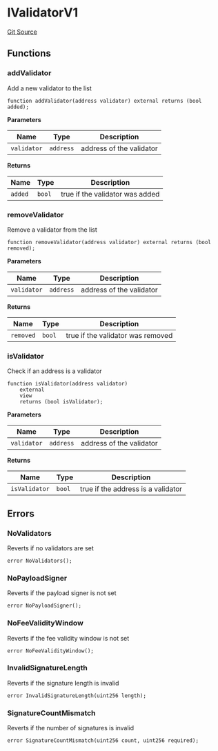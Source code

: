 # IValidatorV1
[Git Source](https://github.com/ambrosus/token-bridge/blob/f7df5b81ee6a756200c1bfb81fcd6b81d13f850e/contracts/interface/IValidatorV1.sol)


## Functions
### addValidator

Add a new validator to the list


```solidity
function addValidator(address validator) external returns (bool added);
```
**Parameters**

|Name|Type|Description|
|----|----|-----------|
|`validator`|`address`|address of the validator|

**Returns**

|Name|Type|Description|
|----|----|-----------|
|`added`|`bool`|true if the validator was added|


### removeValidator

Remove a validator from the list


```solidity
function removeValidator(address validator) external returns (bool removed);
```
**Parameters**

|Name|Type|Description|
|----|----|-----------|
|`validator`|`address`|address of the validator|

**Returns**

|Name|Type|Description|
|----|----|-----------|
|`removed`|`bool`|true if the validator was removed|


### isValidator

Check if an address is a validator


```solidity
function isValidator(address validator)
    external
    view
    returns (bool isValidator);
```
**Parameters**

|Name|Type|Description|
|----|----|-----------|
|`validator`|`address`|address of the validator|

**Returns**

|Name|Type|Description|
|----|----|-----------|
|`isValidator`|`bool`|true if the address is a validator|


## Errors
### NoValidators
Reverts if no validators are set


```solidity
error NoValidators();
```

### NoPayloadSigner
Reverts if the payload signer is not set


```solidity
error NoPayloadSigner();
```

### NoFeeValidityWindow
Reverts if the fee validity window is not set


```solidity
error NoFeeValidityWindow();
```

### InvalidSignatureLength
Reverts if the signature length is invalid


```solidity
error InvalidSignatureLength(uint256 length);
```

### SignatureCountMismatch
Reverts if the number of signatures is invalid


```solidity
error SignatureCountMismatch(uint256 count, uint256 required);
```


